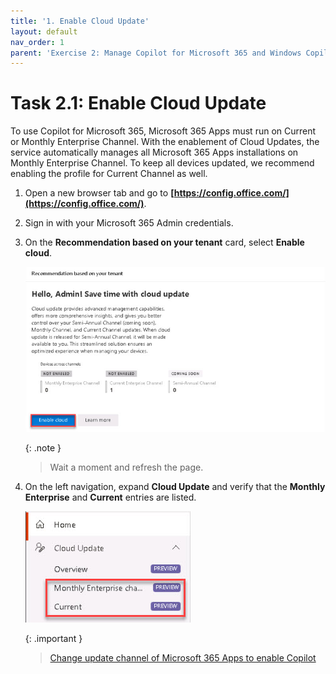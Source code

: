```yaml
---
title: '1. Enable Cloud Update'
layout: default
nav_order: 1
parent: 'Exercise 2: Manage Copilot for Microsoft 365 and Windows Copilot'
---
```


# Task 2.1: Enable Cloud Update

To use Copilot for Microsoft 365, Microsoft 365 Apps must run on Current or Monthly Enterprise Channel. With the enablement of Cloud Updates, the service automatically manages all Microsoft 365 Apps installations on Monthly Enterprise Channel. To keep all devices updated, we recommend enabling the profile for Current Channel as well.

1. Open a new browser tab and go to **[https://config.office.com/](https://config.office.com/)**. 

 

1. Sign in with your Microsoft 365 Admin credentials. 

 

1. On the **Recommendation based on your tenant** card, select **Enable cloud**. 

 

    ![13a.jpg](../media/13a.jpg) 

     
    {: .note }
    > Wait a moment and refresh the page. 

 

1. On the left navigation, expand **Cloud Update** and verify that the **Monthly Enterprise** and **Current** entries are listed. 

 

    ![15a.jpg](../media/15a.jpg) 

 
    {: .important }
    > [Change update channel of Microsoft 365 Apps to enable Copilot](https://learn.microsoft.com/en-us/deployoffice/updates/change-channel-for-copilot "Change update channel of Microsoft 365 Apps to enable Copilot") 

 
